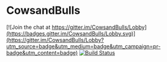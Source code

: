 # CowsandBulls

[![Join the chat at https://gitter.im/CowsandBulls/Lobby](https://badges.gitter.im/CowsandBulls/Lobby.svg)](https://gitter.im/CowsandBulls/Lobby?utm_source=badge&utm_medium=badge&utm_campaign=pr-badge&utm_content=badge)
[![Build Status](https://travis-ci.org/balaweblog/CowsandBulls.svg?branch=master)](https://travis-ci.org/balaweblog/CowsandBulls)

